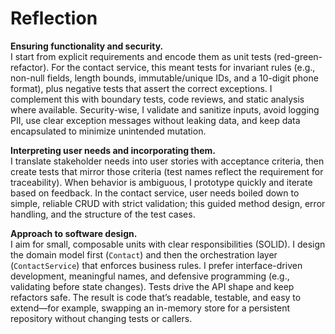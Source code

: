 # Reflection

**Ensuring functionality and security.**  
I start from explicit requirements and encode them as unit tests (red-green-refactor). For the contact service, this meant tests for invariant rules (e.g., non-null fields, length bounds, immutable/unique IDs, and a 10-digit phone format), plus negative tests that assert the correct exceptions. I complement this with boundary tests, code reviews, and static analysis where available. Security-wise, I validate and sanitize inputs, avoid logging PII, use clear exception messages without leaking data, and keep data encapsulated to minimize unintended mutation.

**Interpreting user needs and incorporating them.**  
I translate stakeholder needs into user stories with acceptance criteria, then create tests that mirror those criteria (test names reflect the requirement for traceability). When behavior is ambiguous, I prototype quickly and iterate based on feedback. In the contact service, user needs boiled down to simple, reliable CRUD with strict validation; this guided method design, error handling, and the structure of the test cases.

**Approach to software design.**  
I aim for small, composable units with clear responsibilities (SOLID). I design the domain model first (`Contact`) and then the orchestration layer (`ContactService`) that enforces business rules. I prefer interface-driven development, meaningful names, and defensive programming (e.g., validating before state changes). Tests drive the API shape and keep refactors safe. The result is code that’s readable, testable, and easy to extend—for example, swapping an in-memory store for a persistent repository without changing tests or callers.
